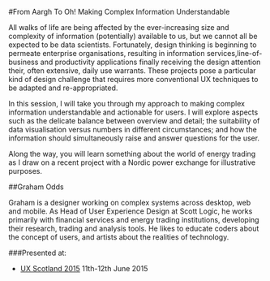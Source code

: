 #From Aargh To Oh! Making Complex Information Understandable

All walks of life are being affected by the ever-increasing size and complexity of information (potentially) available to us, but we cannot all be expected to be data scientists. Fortunately, design thinking is beginning to permeate enterprise organisations, resulting in information services,line-of-business and productivity applications finally receiving the design attention their, often extensive, daily use warrants. These projects pose a particular kind of design challenge that requires more conventional UX techniques to be adapted and re-appropriated.

In this session, I will take you through my approach to making complex information understandable and actionable for users. I will explore aspects such as the delicate balance between overview and detail; the suitability of data visualisation versus numbers in different circumstances; and how the information should simultaneously raise and answer questions for the user.

Along the way, you will learn something about the world of energy trading as I draw on a recent project with a Nordic power exchange for illustrative purposes.

##Graham Odds

Graham is a designer working on complex systems across desktop, web and mobile. As Head of User Experience Design at Scott Logic, he works primarily with financial services and energy trading institutions, developing their research, trading and analysis tools. He likes to educate coders about the concept of users, and artists about the realities of technology.


###Presented at:
* [UX Scotland 2015](http://uxscotland.net/2015/sessions/index.php?session=111) 11th-12th June 2015
